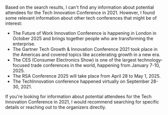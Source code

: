 Based on the search results, I can't find any information about potential attendees for the Tech Innovation Conference in 2021. However, I found some relevant information about other tech conferences that might be of interest:

* The Future of Work Innovation Conference is happening in London in October 2025 and brings together people who are transforming the enterprise.
* The Gartner Tech Growth & Innovation Conference 2021 took place in the Americas and covered topics like accelerating growth in a new era.
* The CES (Consumer Electronics Show) is one of the largest technology-focused trade conferences in the world, happening from January 7-10, 2025.
* The RSA Conference 2025 will take place from April 28 to May 1, 2025.
* The TechInnovation conference happened virtually on September 28-30, 2021.

If you're looking for information about potential attendees for the Tech Innovation Conference in 2021, I would recommend searching for specific details or reaching out to the organizers directly.